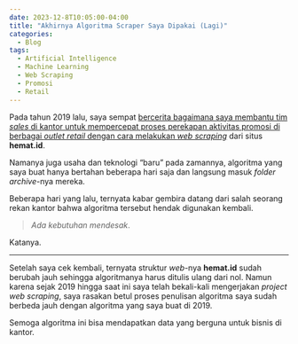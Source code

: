 ```yaml
---
date: 2023-12-8T10:05:00-04:00
title: "Akhirnya Algoritma Scraper Saya Dipakai (Lagi)"
categories:
  - Blog
tags:
  - Artificial Intelligence
  - Machine Learning
  - Web Scraping
  - Promosi
  - Retail
---
```



Pada tahun 2019 lalu, saya sempat [bercerita bagaimana saya membantu tim
*sales* di kantor untuk mempercepat proses perekapan aktivitas promosi
di berbagai *outlet retail* dengan cara melakukan *web
scraping*](https://ikanx101.com/blog/blog-promo-hemat-id/) dari situs
**hemat.id**.

Namanya juga usaha dan teknologi “baru” pada zamannya, algoritma yang
saya buat hanya bertahan beberapa hari saja dan langsung masuk *folder
archive*-nya mereka.

Beberapa hari yang lalu, ternyata kabar gembira datang dari salah
seorang rekan kantor bahwa algoritma tersebut hendak digunakan kembali.

> *Ada kebutuhan mendesak*.

Katanya.

------------------------------------------------------------------------

Setelah saya cek kembali, ternyata struktur *web*-nya **hemat.id** sudah
berubah jauh sehingga algoritmanya harus ditulis ulang dari nol. Namun
karena sejak 2019 hingga saat ini saya telah bekali-kali mengerjakan
*project* *web scraping*, saya rasakan betul proses penulisan algoritma
saya sudah berbeda jauh dengan algoritma yang saya buat di 2019.

Semoga algoritma ini bisa mendapatkan data yang berguna untuk bisnis di
kantor.
